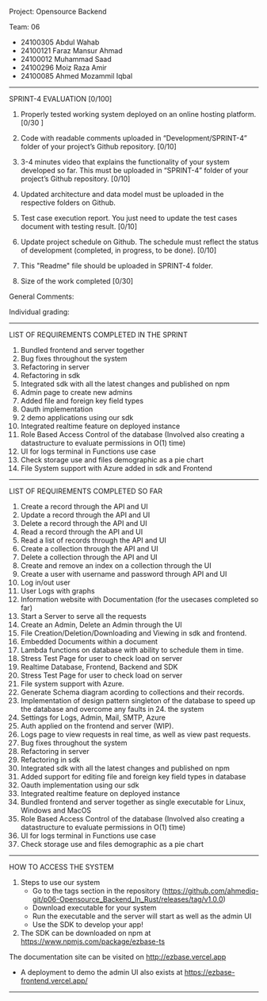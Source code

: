 Project: Opensource Backend


Team: 06
- 24100305 Abdul Wahab
- 24100121 Faraz Mansur Ahmad
- 24100012 Muhammad Saad
- 24100296 Moiz Raza Amir
- 24100085 Ahmed Mozammil Iqbal

------------------------------------------------------------------------------------------------

SPRINT-4 EVALUATION [0/100]
 
1. Properly tested working system deployed on an online hosting platform.
        [0/30 ]
2. Code with readable comments uploaded in “Development/SPRINT-4” folder of your project’s Github repository.
        [0/10]
3. 3-4 minutes video that explains the functionality of your system developed so far. This must be uploaded in “SPRINT-4” folder of your project’s Github repository.
       [0/10]
4. Updated architecture and data model must be uploaded in the respective folders on Github.
      
5. Test case execution report. You just need to update the test cases document with testing result.
        [0/10]
6. Update project schedule on Github. The schedule must reflect the status of development (completed, in progress, to be done).
		[0/10]
7. This "Readme" file should be uploaded in SPRINT-4 folder.

8. Size of the work completed
        [0/30]
 
General Comments:

 
Individual grading:


------------------------------------------------------------------------------------------------

LIST OF REQUIREMENTS COMPLETED IN THE SPRINT

1. Bundled frontend and server together
2. Bug fixes throughout the system
3. Refactoring in server
4. Refactoring in sdk
5. Integrated sdk with all the latest changes and published on npm
6. Admin page to create new admins
7. Added file and foreign key field types
8. Oauth implementation
9. 2 demo applications using our sdk
10. Integrated realtime feature on deployed instance
11. Role Based Access Control of the database (Involved also creating a datastructure to evaluate permissions in O(1) time)
12. UI for logs terminal in Functions use case
13. Check storage use and files demographic as a pie chart
14. File System support with Azure added in sdk and Frontend
    

------------------------------------------------------------------------------------------------


LIST OF REQUIREMENTS COMPLETED SO FAR

1. Create a record through the API and UI
2. Update a record through the API and UI
3. Delete a record through the API and UI
4. Read a record through the API and UI
5. Read a list of records through the API and UI
6. Create a collection through the API and UI
7. Delete a collection through the API and UI
8. Create and remove an index on a collection through the UI
9. Create a user with username and password through API and UI
10. Log in/out user
11. User Logs with graphs
12. Information website with Documentation (for the usecases completed so far)
13. Start a Server to serve all the requests
14. Create an Admin, Delete an Admin through the UI
15. File Creation/Deletion/Downloading and Viewing in sdk and frontend.
16. Embedded Documents within a document
17. Lambda functions on database with ability to schedule them in time.
18. Stress Test Page for user to check load on server
19. Realtime Database, Frontend, Backend and SDK
20. Stress Test Page for user to check load on server
21. File system support with Azure.
22. Generate Schema diagram acording to collections and their records.
23. Implementation of design pattern singleton of the database to speed up the database and overcome any faults in 24. the system
25. Settings for Logs, Admin, Mail, SMTP, Azure
26. Auth applied on the frontend and server (WIP).
27. Logs page to view requests in real time, as well as view past requests.
28. Bug fixes throughout the system
29. Refactoring in server
30. Refactoring in sdk
31. Integrated sdk with all the latest changes and published on npm
32. Added support for editing file and foreign key field types in database
33. Oauth implementation using our sdk
34. Integrated realtime feature on deployed instance
35. Bundled frontend and server together as single executable for Linux, Windows and MacOS
36. Role Based Access Control of the database (Involved also creating a datastructure to evaluate permissions in O(1) time)
37. UI for logs terminal in Functions use case
38. Check storage use and files demographic as a pie chart

------------------------------------------------------------------------------------------------
HOW TO ACCESS THE SYSTEM

1. Steps to use our system
    - Go to the tags section in the repository (https://github.com/ahmediq-git/p06-Opensource_Backend_In_Rust/releases/tag/v1.0.0)
    - Download executable for your system
    - Run the executable and the server will start as well as the admin UI
    - Use the SDK to develop your app!
2. The SDK can be downloaded on npm at https://www.npmjs.com/package/ezbase-ts

The documentation site can be visited on http://ezbase.vercel.app

* A deployment to demo the admin UI also exists at https://ezbase-frontend.vercel.app/
------------------------------------------------------------------------------------------------
